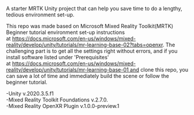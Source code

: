 A starter MRTK Unity project that can help you save time to do a lengthy, tedious environment set-up.

This repo was made based on Microsoft Mixed Reality Toolkit(MRTK) Beginner tutorial environment set-up instructions at https://docs.microsoft.com/en-us/windows/mixed-reality/develop/unity/tutorials/mr-learning-base-02?tabs=openxr. The challenging part is to get all the settings right without errors, and if you install software listed under 'Prerequisites' at https://docs.microsoft.com/en-us/windows/mixed-reality/develop/unity/tutorials/mr-learning-base-01 and clone this repo, you can save a lot of time and immediately build the scene or follow the beginner tutorial.

-Unity v.2020.3.5.f1 <br>
-Mixed Reality Toolkit Foundations v.2.7.0.  <br>
-Mixed Reality OpenXR Plugin v.1.0.0-preview.1  <br>
